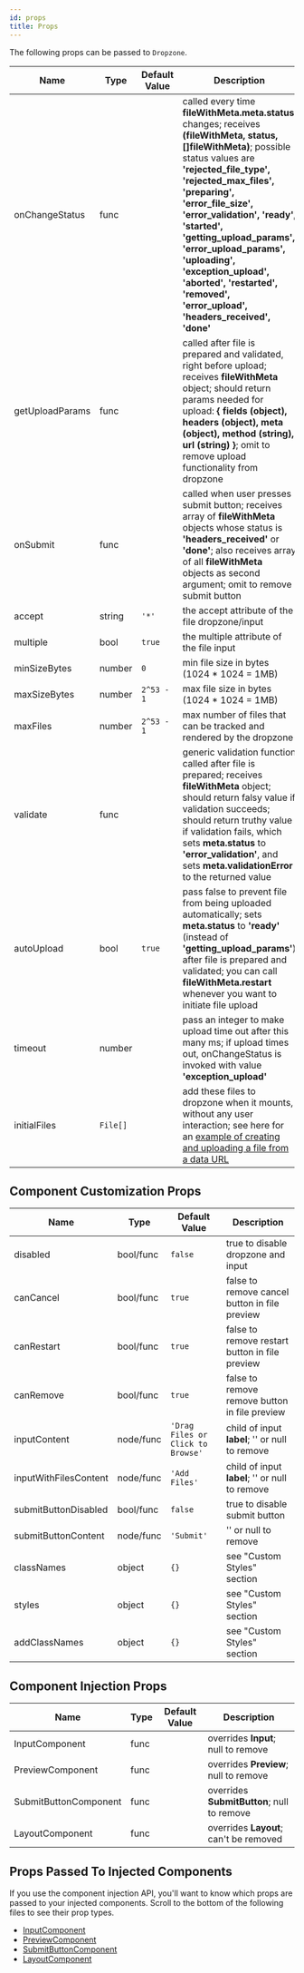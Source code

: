 ```yaml
---
id: props
title: Props
---
```



The following props can be passed to `Dropzone`.

| Name | Type | Default Value | Description |
| --- | --- | --- | --- |
| onChangeStatus | func | | called every time __fileWithMeta.meta.status__ changes; receives __(fileWithMeta, status, []fileWithMeta)__; possible status values are __'rejected_file_type', 'rejected_max_files', 'preparing', 'error_file_size', 'error_validation', 'ready', 'started', 'getting_upload_params', 'error_upload_params', 'uploading', 'exception_upload', 'aborted', 'restarted', 'removed', 'error_upload', 'headers_received', 'done'__ |
| getUploadParams | func | | called after file is prepared and validated, right before upload; receives __fileWithMeta__ object; should return params needed for upload: __{ fields (object), headers (object), meta (object), method (string), url (string) }__; omit to remove upload functionality from dropzone |
| onSubmit | func | | called when user presses submit button; receives array of __fileWithMeta__ objects whose status is __'headers_received'__ or __'done'__; also receives array of all __fileWithMeta__ objects as second argument; omit to remove submit button |
| accept | string | `'*'` | the accept attribute of the file dropzone/input |
| multiple | bool | `true` | the multiple attribute of the file input |
| minSizeBytes | number | `0` | min file size in bytes (1024 * 1024 = 1MB) |
| maxSizeBytes | number | `2^53 - 1` | max file size in bytes (1024 * 1024 = 1MB) |
| maxFiles | number | `2^53 - 1` | max number of files that can be tracked and rendered by the dropzone |
| validate | func | | generic validation function called after file is prepared; receives __fileWithMeta__ object; should return falsy value if validation succeeds; should return truthy value if validation fails, which sets __meta.status__ to __'error_validation'__, and sets __meta.validationError__ to the returned value |
| autoUpload | bool | `true` | pass false to prevent file from being uploaded automatically; sets __meta.status__ to __'ready'__ (instead of __'getting_upload_params'__) after file is prepared and validated; you can call __fileWithMeta.restart__ whenever you want to initiate file upload |
| timeout | number | | pass an integer to make upload time out after this many ms; if upload times out, onChangeStatus is invoked with value __'exception_upload'__ |
| initialFiles | `File[]` | | add these files to dropzone when it mounts, without any user interaction; see here for an [example of creating and uploading a file from a data URL](https://react-dropzone-uploader.js.org/docs/examples#initial-file-from-data-url) |


## Component Customization Props
| Name | Type | Default Value | Description |
| --- | --- | --- | --- |
| disabled | bool/func | `false` | true to disable dropzone and input |
| canCancel | bool/func | `true` | false to remove cancel button in file preview |
| canRestart | bool/func | `true` | false to remove restart button in file preview |
| canRemove | bool/func | `true` | false to remove remove button in file preview |
| inputContent | node/func | `'Drag Files or Click to Browse'` | child of input __label__; '' or null to remove |
| inputWithFilesContent | node/func | `'Add Files'` | child of input __label__; '' or null to remove |
| submitButtonDisabled | bool/func | `false` | true to disable submit button |
| submitButtonContent | node/func | `'Submit'` | '' or null to remove |
| classNames | object | `{}` | see "Custom Styles" section |
| styles | object | `{}` | see "Custom Styles" section |
| addClassNames | object | `{}` | see "Custom Styles" section |


## Component Injection Props
| Name | Type | Default Value | Description |
| --- | --- | --- | --- |
| InputComponent | func | | overrides __Input__; null to remove |
| PreviewComponent | func | | overrides __Preview__; null to remove |
| SubmitButtonComponent | func | | overrides __SubmitButton__; null to remove |
| LayoutComponent | func | | overrides __Layout__; can't be removed |


## Props Passed To Injected Components
If you use the component injection API, you'll want to know which props are passed to your injected components. Scroll to the bottom of the following files to see their prop types.

- [InputComponent](https://github.com/fortana-co/react-dropzone-uploader/blob/master/src/Input.js)
- [PreviewComponent](https://github.com/fortana-co/react-dropzone-uploader/blob/master/src/Preview.js)
- [SubmitButtonComponent](https://github.com/fortana-co/react-dropzone-uploader/blob/master/src/SubmitButton.js)
- [LayoutComponent](https://github.com/fortana-co/react-dropzone-uploader/blob/master/src/Layout.js)
